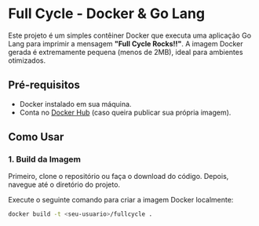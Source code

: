 # Full Cycle - Docker & Go Lang

Este projeto é um simples contêiner Docker que executa uma aplicação Go Lang para imprimir a mensagem **"Full Cycle Rocks!!"**. A imagem Docker gerada é extremamente pequena (menos de 2MB), ideal para ambientes otimizados.

## Pré-requisitos

- Docker instalado em sua máquina.
- Conta no [Docker Hub](https://hub.docker.com/) (caso queira publicar sua própria imagem).

## Como Usar

### 1. Build da Imagem

Primeiro, clone o repositório ou faça o download do código. Depois, navegue até o diretório do projeto.

Execute o seguinte comando para criar a imagem Docker localmente:

```bash
docker build -t <seu-usuario>/fullcycle .
